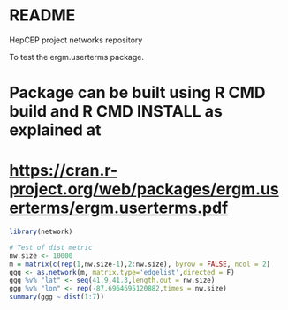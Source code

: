 # README #

HepCEP project networks repository


To test the ergm.userterms package.
# Package can be built using R CMD build and R CMD INSTALL as explained at 
# https://cran.r-project.org/web/packages/ergm.userterms/ergm.userterms.pdf

```R
library(network)

# Test of dist metric 
nw.size <- 10000
m = matrix(c(rep(1,nw.size-1),2:nw.size), byrow = FALSE, ncol = 2)
ggg <- as.network(m, matrix.type='edgelist',directed = F)
ggg %v% "lat" <- seq(41.9,41.3,length.out = nw.size)
ggg %v% "lon" <- rep(-87.6964695120882,times = nw.size)
summary(ggg ~ dist(1:7))

```
